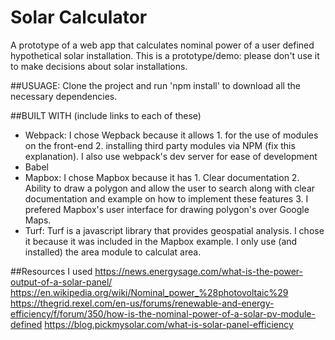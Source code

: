 # Solar Calculator

A prototype of a web app that calculates nominal power of a user defined hypothetical solar installation. This is a prototype/demo: please don't use it to make decisions about solar installations.

##USUAGE:
Clone the project and run 'npm install' to download all the necessary dependencies.

##BUILT WITH
(include links to each of these)

- Webpack: I chose Wepback because it allows 1. for the use of modules on the front-end 2. installing third party modules via NPM (fix this explanation). I also use webpack's dev server for ease of development
- Babel
- Mapbox: I chose Mapbox because it has 1. Clear documentation 2. Ability to draw a polygon and allow the user to search along with clear documentation and example on how to implement these features 3. I prefered Mapbox's user interface for drawing polygon's over Google Maps.
- Turf: Turf is a javascript library that provides geospatial analysis. I chose it because it was included in the Mapbox example. I only use (and installed) the area module to calculat area.

##Resources I used
https://news.energysage.com/what-is-the-power-output-of-a-solar-panel/
https://en.wikipedia.org/wiki/Nominal_power_%28photovoltaic%29
https://thegrid.rexel.com/en-us/forums/renewable-and-energy-efficiency/f/forum/350/how-is-the-nominal-power-of-a-solar-pv-module-defined
https://blog.pickmysolar.com/what-is-solar-panel-efficiency
